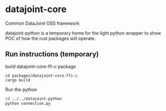 # datajoint-core

Common DataJoint OSS framework

datajoint-python is a temporary home for the light python wrapper to show POC of how the rust packages will operate.

## Run instructions (temporary)

build datajoint-core-ffi-c package

```
cd packages/datajoint-core-ffi-c
cargo build
```

Run the python

```bash
cd ../../datajoint-python
python connection.py
```
